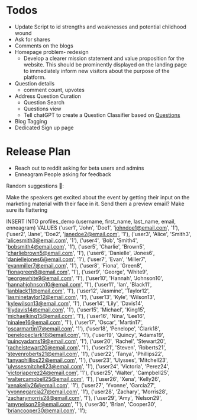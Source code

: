 # Todos

- Update Script to id strengths and weaknesses and potential childhood wound
- Ask for shares
- Comments on the blogs
- Homepage problem- redesign
  - Develop a clearer mission statement and value proposition for the website. This should be prominently displayed on the landing page to immediately inform new visitors about the purpose of the platform.
- Question details
  - comment count, upvotes
- Address Question Curation
  - Question Search
  - Questions view
  - Tell chatGPT to create a Question Classifier based on [Questions](Questions.md)
- Blog Tagging
- Dedicated Sign up page

# Release Plan

- Reach out to reddit asking for beta users and admins
- Enneagram People asking for feedback

Random suggestions :thread::

Make the speakers get excited about the event by getting their input on the marketing material with their face in it. Send them a preview email? Make sure its flattering

INSERT INTO profiles_demo (username, first_name, last_name, email, enneagram) VALUES
('user1', 'John', 'Doe1', '<johndoe1@email.com>', '1'),
('user2', 'Jane', 'Doe2', '<janedoe2@email.com>', '1'),
('user3', 'Alice', 'Smith3', '<alicesmith3@email.com>', '1'),
('user4', 'Bob', 'Smith4', '<bobsmith4@email.com>', '1'),
('user5', 'Charlie', 'Brown5', '<charliebrown5@email.com>', '1'),
('user6', 'Danielle', 'Jones6', '<daniellejones6@email.com>', '1'),
('user7', 'Evan', 'Miller7', '<evanmiller7@email.com>', '1'),
('user8', 'Fiona', 'Green8', '<fionagreen8@email.com>', '1'),
('user9', 'George', 'White9', '<georgewhite9@email.com>', '1'),
('user10', 'Hannah', 'Johnson10', '<hannahjohnson10@email.com>', '1'),
('user11', 'Ian', 'Black11', '<ianblack11@email.com>', '1'),
('user12', 'Jasmine', 'Taylor12', '<jasminetaylor12@email.com>', '1'),
('user13', 'Kyle', 'Wilson13', '<kylewilson13@email.com>', '1'),
('user14', 'Lily', 'Davis14', '<lilydavis14@email.com>', '1'),
('user15', 'Michael', 'King15', '<michaelking15@email.com>', '1'),
('user16', 'Nina', 'Lee16', '<ninalee16@email.com>', '1'),
('user17', 'Oscar', 'Martin17', '<oscarmartin17@email.com>', '1'),
('user18', 'Penelope', 'Clark18', '<penelopeclark18@email.com>', '1'),
('user19', 'Quincy', 'Adams19', '<quincyadams19@email.com>', '1'),
('user20', 'Rachel', 'Stewart20', '<rachelstewart20@email.com>', '1'),
('user21', 'Steven', 'Roberts21', '<stevenroberts21@email.com>', '1'),
('user22', 'Tanya', 'Phillips22', '<tanyaphillips22@email.com>', '1'),
('user23', 'Ulysses', 'Mitchell23', '<ulyssesmitchell23@email.com>', '1'),
('user24', 'Victoria', 'Perez24', '<victoriaperez24@email.com>', '1'),
('user25', 'Walter', 'Campbell25', '<waltercampbell25@email.com>', '1'),
('user26', 'Xena', 'Kelly26', '<xenakelly26@email.com>', '1'),
('user27', 'Yvonne', 'Garcia27', '<yvonnegarcia27@email.com>', '1'),
('user28', 'Zachary', 'Morris28', '<zacharymorris28@email.com>', '1'),
('user29', 'Amy', 'Nelson29', '<amynelson29@email.com>', '1'),
('user30', 'Brian', 'Cooper30', '<briancooper30@email.com>', '1');
